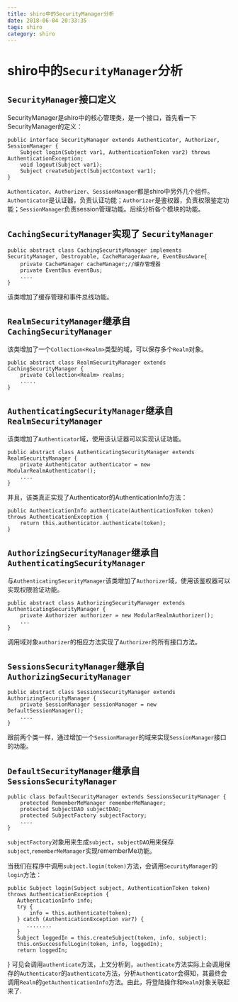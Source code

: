 ```yaml
---
title: shiro中的SecurityManager分析
date: 2018-06-04 20:33:35
tags: shiro
category: shiro
---
```


# shiro中的`SecurityManager`分析

## `SecurityManager`接口定义
SecurityManager是shiro中的核心管理类，是一个接口，首先看一下SecurityManager的定义：

    public interface SecurityManager extends Authenticator, Authorizer, SessionManager {
        Subject login(Subject var1, AuthenticationToken var2) throws AuthenticationException;
        void logout(Subject var1);
        Subject createSubject(SubjectContext var1);
    }
`Authenticator`、`Authorizer`、`SessionManager`都是shiro中另外几个组件。`Authenticator`是认证器，负责认证功能；`Authorizer`是鉴权器，负责权限鉴定功能；`SessionManager`负责session管理功能。后续分析各个模块的功能。


## `CachingSecurityManager`实现了 `SecurityManager`

    public abstract class CachingSecurityManager implements SecurityManager, Destroyable, CacheManagerAware, EventBusAware{
        private CacheManager cacheManager;//缓存管理器
        private EventBus eventBus;
        ....
    }
该类增加了缓存管理和事件总线功能。

## `RealmSecurityManager`继承自 `CachingSecurityManager`
该类增加了一个`Collection<Realm>`类型的域，可以保存多个`Realm`对象。

    public abstract class RealmSecurityManager extends CachingSecurityManager {
        private Collection<Realm> realms;
        .....
    }


## `AuthenticatingSecurityManager`继承自 `RealmSecurityManager`
该类增加了`Authenticator`域，使用该认证器可以实现认证功能。

    public abstract class AuthenticatingSecurityManager extends RealmSecurityManager {
        private Authenticator authenticator = new ModularRealmAuthenticator();
        ....
    }
并且，该类真正实现了Authenticator的AuthenticationInfo方法：

    public AuthenticationInfo authenticate(AuthenticationToken token) throws AuthenticationException {
        return this.authenticator.authenticate(token);
    }



## `AuthorizingSecurityManager`继承自 `AuthenticatingSecurityManager`

与`AuthenticatingSecurityManager`该类增加了`Authorizer`域，使用该鉴权器可以实现权限验证功能。

    public abstract class AuthorizingSecurityManager extends AuthenticatingSecurityManager {
        private Authorizer authorizer = new ModularRealmAuthorizer();
        ...
    }
调用域对象`authorizer`的相应方法实现了`Authorizer`的所有接口方法。

## `SessionsSecurityManager`继承自`AuthorizingSecurityManager`

    public abstract class SessionsSecurityManager extends AuthorizingSecurityManager {
        private SessionManager sessionManager = new DefaultSessionManager();
        ....
    }
跟前两个类一样，通过增加一个`SessionManager`的域来实现`SessionManager`接口的功能。


## `DefaultSecurityManager`继承自`SessionsSecurityManager`

    public class DefaultSecurityManager extends SessionsSecurityManager {
        protected RememberMeManager rememberMeManager;
        protected SubjectDAO subjectDAO;
        protected SubjectFactory subjectFactory;
        ....
    }
`subjectFactory`对象用来生成`subject`，`subjectDAO`用来保存`subject`,`rememberMeManager`实现rememberMe功能。

当我们在程序中调用`subject.login(token)`方法，会调用`SecurityManager`的`login`方法：

    public Subject login(Subject subject, AuthenticationToken token) throws AuthenticationException {
       AuthenticationInfo info;
       try {
           info = this.authenticate(token);
       } catch (AuthenticationException var7) {
          ........
       }
       Subject loggedIn = this.createSubject(token, info, subject);
       this.onSuccessfulLogin(token, info, loggedIn);
       return loggedIn;
   }
可见会调用`authenticate`方法，上文分析到，`authenticate`方法实际上会调用保存的`Authenticator`的`authenticate`方法，分析`Authenticator`会得知，其最终会调用`Realm`的`getAuthenticationInfo`方法。由此，将登陆操作和`Realm`对象关联起来了.